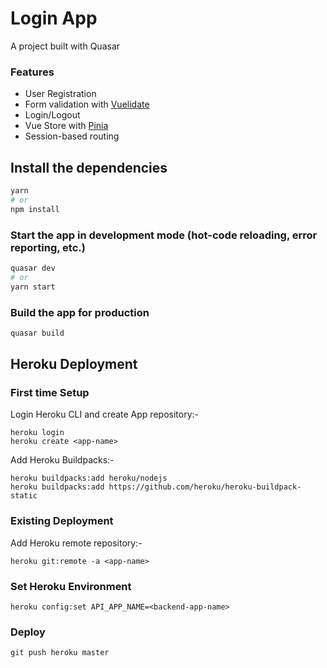 # Login App

A project built with Quasar

### Features
* User Registration
* Form validation with [Vuelidate](https://vuelidate.js.org)
* Login/Logout
* Vue Store with [Pinia](https://pinia.vuejs.org)
* Session-based routing

## Install the dependencies
```bash
yarn
# or
npm install
```

### Start the app in development mode (hot-code reloading, error reporting, etc.)
```bash
quasar dev
# or
yarn start
```

### Build the app for production
```bash
quasar build
```

## Heroku Deployment
### First time Setup
Login Heroku CLI and create App repository:-
```
heroku login
heroku create <app-name>
```

Add Heroku Buildpacks:-
```
heroku buildpacks:add heroku/nodejs
heroku buildpacks:add https://github.com/heroku/heroku-buildpack-static
```

### Existing Deployment
Add Heroku remote repository:-
```
heroku git:remote -a <app-name>
```

### Set Heroku Environment
```
heroku config:set API_APP_NAME=<backend-app-name>
```
### Deploy
```
git push heroku master
```
